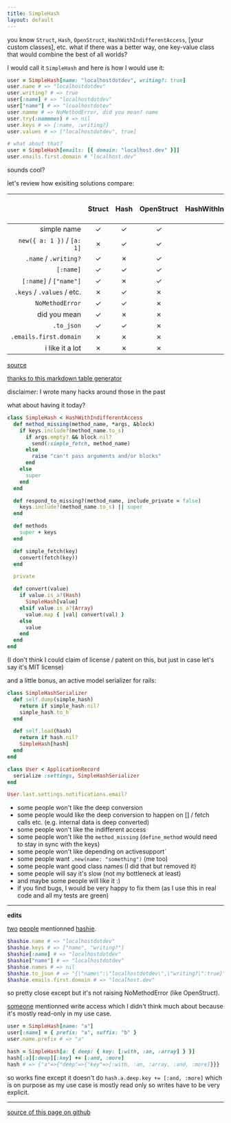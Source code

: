 ```yaml
---
title: SimpleHash
layout: default
---
```


<style>
tr th:first-child {
  width: 150px;
}
tr th:nth-child(4),
tr th:nth-child(5),
tr th:last-child {
  width: 100px;
}

@media (max-width: 800px) {
  table {
    display: block;
    overflow: auto;
    width: 100%;
  }
}
</style>

you know `Struct`, `Hash`, `OpenStruct`, `HashWithIndifferentAccess`, [your custom classes], etc. what if there was a better way, one key-value class that would combine the best of all worlds?

I would call it `SimpleHash` and here is how I would use it:

```ruby
user = SimpleHash[name: "localhostdotdev", writing?: true]
user.name # => "localhostdotdev"
user.writing? # => true
user[:name] # => "localhostdotdev"
user["name"] # => "lcoalhostdotev"
user.namme # => NoMethodError, did you mean? name
user.try(:nammmes) # => nil
user.keys # => [:name, :writing?]
user.values # => ["localhostdotdev", true]

# what about that?
user = SimpleHash[emails: [{ domain: "localhost.dev" }]]
user.emails.first.domain # "localhost.dev"
```

sounds cool?

let's review how exisiting solutions compare:

| | Struct | Hash | OpenStruct | HashWithIndifferentAccess | [your custom class] | SimpleHash |
|-----------------------:|:------:|:----:|:----------:|:-------------------------:|:-------------------:|:----------:|
| simple name | ✓ | ✓ | ✓ | ✗ | ? | ✓ |
| `new({ a: 1 })` / `[a: 1]` | ✗ | ✓ | ✓ | ✓ | ? | ✓ |
| `.name` / `.writing?` | ✓ | ✗ | ✓ | ✗ | ? | ✓ |
| `[:name]` | ✓ | ✓ | ✓ | ✓ | ? | ✓ |
| `[:name]` / `["name"]` | ✓ | ✗ | ✓ | ✓ | ? | ✓ |
| `.keys` / `.values` / etc. | ✗ | ✓ | ✗ | ✓ | ? | ✓ |
| `NoMethodError` | ✓ | ✓ | ✗ | ✓ | ? | ✓ |
| did you mean | ✓ | ✗ | ✗ | ✗ | ? | ✓ |
| `.to_json` | ✓ | ✓ | ✗ | ✓ | ? | ✓ |
| `.emails.first.domain` | ✗ | ✗ | ✗ | ✗ | ? | ✓ |
| i like it a lot | ✗ | ✗ | ✗ | ✗ | ? | ✓ |

[source](https://gist.github.com/localhostdotdev/e6b5470b4e1a63394f8f30bb35b0d8ed)

[thanks to this markdown table generator](https://www.tablesgenerator.com/markdown_tables)

disclaimer: I wrote many hacks around those in the past

what about having it today?

```ruby
class SimpleHash < HashWithIndifferentAccess
  def method_missing(method_name, *args, &block)
    if keys.include?(method_name.to_s)
      if args.empty? && block.nil?
        send(:simple_fetch, method_name)
      else
        raise "can't pass arguments and/or blocks"
      end
    else
      super
    end
  end

  def respond_to_missing?(method_name, include_private = false)
    keys.include?(method_name.to_s) || super
  end

  def methods
    super + keys
  end

  def simple_fetch(key)
    convert(fetch(key))
  end

  private

  def convert(value)
    if value.is_a?(Hash)
      SimpleHash[value]
    elsif value.is_a?(Array)
      value.map { |val| convert(val) }
    else
      value
    end
  end
end
```

(I don't think I could claim of license / patent on this, but just in case let's say it's MIT license)

and a little bonus, an active model serializer for rails:

```ruby
class SimpleHashSerializer
  def self.dump(simple_hash)
    return if simple_hash.nil?
    simple_hash.to_h
  end

  def self.load(hash)
    return if hash.nil?
    SimpleHash[hash]
  end
end

class User < ApplicationRecord
  serialize :settings, SimpleHashSerializer
end

User.last.settings.notifications.email?
```

- some people won't like the deep conversion
- some people would like the deep conversion to happen on [] / fetch calls etc. (e.g. internal data is deep converted)
- some people won't like the indifferent access
- some people won't like the `method_missing` (`define_method` would need to stay in sync with the keys)
- some people won't like depending on activesupport`
- some people want `.new(name: "something")` (me too)
- some people want good class names (I did that but removed it)
- some people will say it's slow (not my bottleneck at least)
- and maybe some people will like it :)
- if you find bugs, I would be very happy to fix them (as I use this in real code and all my tests are green)

-------

**edits**

[two](https://www.reddit.com/r/ruby/comments/bf5iq9/simplehash/elbl5uf/) [people](https://discord.gg) mentionned [hashie](https://github.com/intridea/hashie).

```ruby
$hashie.name # => "localhostdotdev"
$hashie.keys # => ["name", "writing?"]
$hashie[:name] # => "localhostdotdev"
$hashie["name"] # => "localhostdotdev"
$hashie.names # => nil
$hashie.to_json # => "{\"name\":\"localhostdotdev\",\"writing?\":true}"
$hashie.emails.first.domain # => "localhost.dev"
```

so pretty close except but it's not raising NoMethodError (like OpenStruct).

[someone](https://lobste.rs/s/rkxpjb/simplehash#c_wl1gth) mentionned write access which I didn't think much about because it's mostly read-only in my use case.

```ruby
user = SimpleHash[name: "a"]
user[:name] = { prefix: "a", suffix: "b" }
user.name.prefix # => "a"

hash = SimpleHash[a: { deep: { key: [:with, :an, :array] } }]
hash[:a][:deep][:key] += [:and, :more]
hash # => {"a"=>{"deep"=>{"key"=>[:with, :an, :array, :and, :more]}}}
```

so works fine except it doesn't do `hash.a.deep.key += [:and, :more]` which is on purpose as my use case is mostly read only so writes have to be very explicit.

-------

[source of this page on github](https://github.com/localhostdotdev/localhostdotdev.github.io/blob/master/simple_hash.md)
